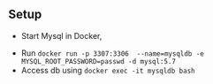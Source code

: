 ## Setup 
-  Start Mysql in Docker, 
* Run `docker run -p 3307:3306  --name=mysqldb -e MYSQL_ROOT_PASSWORD=passwd -d mysql:5.7`
* Access db using `docker exec -it mysqldb bash`
